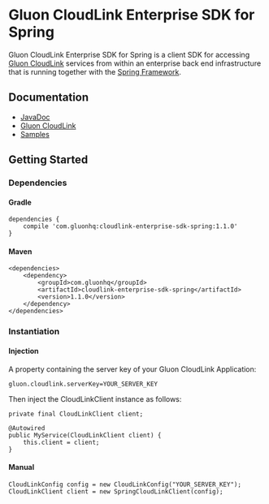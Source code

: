 # Gluon CloudLink Enterprise SDK for Spring #

Gluon CloudLink Enterprise SDK for Spring is a client SDK for accessing [Gluon CloudLink](http://gluonhq.com/products/cloudlink/)
services from within an enterprise back end infrastructure that is running together with the [Spring Framework](https://spring.io/).

## Documentation ##

* [JavaDoc](http://docs.gluonhq.com/cloudlink/enterprise/sdk/spring/javadoc/)
* [Gluon CloudLink](http://docs.gluonhq.com/cloudlink)
* [Samples](http://gluonhq.com/support/samples/#cloudlink)

## Getting Started ##

### Dependencies ###

#### Gradle ####

    dependencies {
        compile 'com.gluonhq:cloudlink-enterprise-sdk-spring:1.1.0'
    }

#### Maven ####

    <dependencies>
        <dependency>
            <groupId>com.gluonhq</groupId>
            <artifactId>cloudlink-enterprise-sdk-spring</artifactId>
            <version>1.1.0</version>
        </dependency>
    </dependencies>

### Instantiation ###

#### Injection ####

A property containing the server key of your Gluon CloudLink Application:

    gluon.cloudlink.serverKey=YOUR_SERVER_KEY

Then inject the CloudLinkClient instance as follows:

    private final CloudLinkClient client;

    @Autowired
    public MyService(CloudLinkClient client) {
        this.client = client;
    }

#### Manual ####

    CloudLinkConfig config = new CloudLinkConfig("YOUR_SERVER_KEY");
    CloudLinkClient client = new SpringCloudLinkClient(config);
